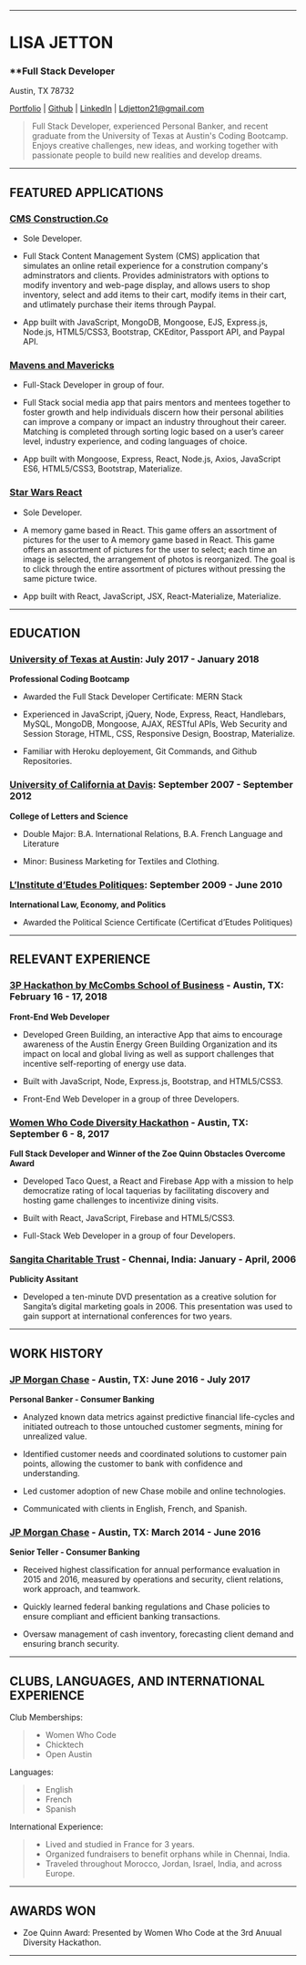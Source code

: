 - - - -
# **LISA JETTON**
### **Full Stack Developer

Austin, TX 78732 

[Portfolio](http://lisajetton.com) | [Github](https://github.com/JettTech/) | [LinkedIn](https://www.linkedin.com/in/lisa-jetton/) | [Ldjetton21@gmail.com](mailto:ldjetton21@gmail.com)

>Full Stack Developer, experienced Personal Banker, and recent graduate from the University of Texas at Austin's Coding Bootcamp. Enjoys creative challenges, new ideas, and working together with passionate people to build new realities and develop dreams. 

- - - -
 ## FEATURED APPLICATIONS ##
 
### **[CMS Construction.Co](https://github.com/JettTech/cmsConstructionCart)**
- Sole Developer. 

- Full Stack Content Management System (CMS) application that simulates an online retail experience for a constrution company's adminstrators and clients. Provides administrators with options to modify inventory and web-page display, and allows users to shop inventory, select and add items to their cart, modify items in their cart, and utlimately purchase their items through Paypal.

- App built with JavaScript, MongoDB, Mongoose, EJS, Express.js, Node.js, HTML5/CSS3, Bootstrap, CKEditor, Passport API, and Paypal API.

### **[Mavens and Mavericks](https://github.com/MavensAndMavericks/Mavens_and_Mavericks)**
- Full-Stack Developer in group of four.

- Full Stack social media app that pairs mentors and mentees together to foster growth and help individuals discern how their personal abilities can improve a company or impact an industry throughout their career. Matching is completed through sorting logic based on a user’s career level, industry experience, and coding languages of choice.

- App built with Mongoose, Express, React, Node.js, Axios, JavaScript ES6, HTML5/CSS3, Bootstrap, Materialize.

### **[Star Wars React](https://github.com/JettTech/React-Memory-Game/blob/master/README.md)**
- Sole Developer. 

- A memory game based in React. This game offers an assortment of pictures for the user to A memory game based in React. This game offers an assortment of pictures for the user to select; each time an image is selected, the arrangement of photos is reorganized. The goal is to click through the entire assortment of pictures without pressing the same picture twice.

- App built with React, JavaScript, JSX, React-Materialize, Materialize.

- - - -
 ## EDUCATION ##

### **[University of Texas at Austin](https://professionaled.utexas.edu/coding-boot-camp-certificate-program):  July 2017 - January 2018**
**Professional Coding Bootcamp**

- Awarded the Full Stack Developer Certificate: MERN Stack

- Experienced in JavaScript, jQuery, Node, Express, React, Handlebars, MySQL, MongoDB, Mongoose, AJAX, RESTful APIs, Web Security and Session Storage, HTML, CSS, Responsive Design, Boostrap, Materialize. 

- Familiar with Heroku deployement, Git Commands, and Github Repositories.


### **[University of California at Davis](https://ls.ucdavis.edu/): September 2007 - September 2012**
**College of Letters and Science**

- Double Major: B.A. International Relations, B.A. French Language and Literature 

- Minor: Business Marketing for Textiles and Clothing.

### **[L’Institute d’Etudes Politiques](https://www.sciencespo-lyon.fr/accueil): September 2009 - June 2010**
**International Law, Economy, and Politics**

- Awarded the Political Science Certificate (Certificat d’Etudes Politiques)

- - - -
## **RELEVANT EXPERIENCE**

### **[3P Hackathon by McCombs School of Business](https://tx3phack.splashthat.com/) - Austin, TX: February 16 - 17, 2018**
**Front-End Web Developer**

- Developed Green Building, an interactive App that aims to encourage awareness of the Austin Energy Green Building Organization and its impact on local and global living as well as support challenges that incentive self-reporting of energy use data.

- Built with JavaScript, Node, Express.js, Bootstrap, and HTML5/CSS3.

- Front-End Web Developer in a group of three Developers.

### **[Women Who Code Diversity Hackathon](https://www.meetup.com/Women-Who-Code-Austin/events/242501507/) - Austin, TX: September 6 - 8, 2017**
**Full Stack Developer and Winner of the Zoe Quinn Obstacles Overcome Award**

- Developed Taco Quest, a React and Firebase App with a mission to help democratize rating of local taquerias by facilitating discovery and hosting game challenges to incentivize dining visits.

- Built with React, JavaScript, Firebase and HTML5/CSS3.

- Full-Stack Web Developer in a group of four Developers.

### **[Sangita Charitable Trust](http://www.sangitacharitabletrust.com/) - Chennai, India: January - April, 2006**
**Publicity Assitant**
- Developed a ten-minute DVD presentation as a creative solution for Sangita’s digital marketing goals in 2006.  This presentation was used to gain support at international conferences for two years.

- - - -
## **WORK HISTORY**

### **[JP Morgan Chase](https://www.jpmorganchase.com/) - Austin, TX: June 2016 - July 2017**
**Personal Banker - Consumer Banking**

- Analyzed known data metrics against predictive financial life-cycles and initiated outreach to those untouched customer segments, mining for unrealized value.
 
- Identified customer needs and coordinated solutions to customer pain points, allowing the customer to bank with confidence and understanding.

- Led customer adoption of new Chase mobile and online technologies.

- Communicated with clients in English, French, and Spanish.

### **[JP Morgan Chase](https://www.jpmorganchase.com/) - Austin, TX: March 2014 - June 2016**
**Senior Teller - Consumer Banking**

- Received highest classification for annual performance evaluation in 2015 and 2016, measured by operations and security, client relations, work approach, and teamwork.

- Quickly learned federal banking regulations and Chase policies to ensure compliant and efficient banking transactions.

- Oversaw management of cash inventory, forecasting client demand and ensuring branch security.

 - - - -
## CLUBS, LANGUAGES, AND INTERNATIONAL EXPERIENCE ##
Club Memberships:
 >- Women Who Code
 >- Chicktech
 >- Open Austin
 
Languages: 
 >- English
 >- French
 >- Spanish
 
International Experience: 
 >- Lived and studied in France for 3 years. 
 >- Organized fundraisers to benefit orphans while in Chennai, India.  
 >- Traveled throughout Morocco, Jordan, Israel, India, and across Europe.
  
 - - - -
## AWARDS WON ##
- Zoe Quinn Award: Presented by Women Who Code at the 3rd Anuual Diversity Hackathon.
- - - -
